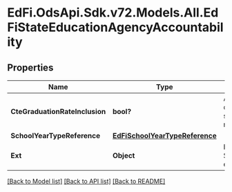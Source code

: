 # EdFi.OdsApi.Sdk.v72.Models.All.EdFiStateEducationAgencyAccountability

## Properties

Name | Type | Description | Notes
------------ | ------------- | ------------- | -------------
**CteGraduationRateInclusion** | **bool?** | An indication of whether CTE concentrators are included in the state&#39;s computation of its graduation rate. | [optional] 
**SchoolYearTypeReference** | [**EdFiSchoolYearTypeReference**](EdFiSchoolYearTypeReference.md) |  | 
**Ext** | **Object** | Extensions to the StateEducationAgencyAccountability entity. | [optional] 

[[Back to Model list]](../README.md#documentation-for-models) [[Back to API list]](../README.md#documentation-for-api-endpoints) [[Back to README]](../README.md)

